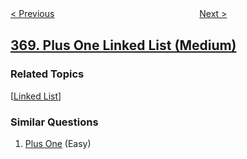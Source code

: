 <!--|This file generated by command(leetcode description); DO NOT EDIT.    |-->
<!--+----------------------------------------------------------------------+-->
<!--|@author    openset <openset.wang@gmail.com>                           |-->
<!--|@link      https://github.com/openset                                 |-->
<!--|@home      https://github.com/tonymontaro/leetcode-hints                        |-->
<!--+----------------------------------------------------------------------+-->

[< Previous](https://github.com/tonymontaro/leetcode-hints/tree/master/problems/largest-divisible-subset "Largest Divisible Subset")
　　　　　　　　　　　　　　　　
[Next >](https://github.com/tonymontaro/leetcode-hints/tree/master/problems/range-addition "Range Addition")

## [369. Plus One Linked List (Medium)](https://leetcode.com/problems/plus-one-linked-list "给单链表加一")



### Related Topics
  [[Linked List](https://github.com/tonymontaro/leetcode-hints/tree/master/tag/linked-list/README.md)]

### Similar Questions
  1. [Plus One](https://github.com/tonymontaro/leetcode-hints/tree/master/problems/plus-one) (Easy)
